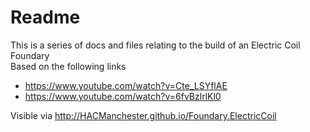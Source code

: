 # Readme

This is a series of docs and files relating to the build of an Electric Coil Foundary <br>
Based on the following links

  * https://www.youtube.com/watch?v=Cte_LSYflAE
  * https://www.youtube.com/watch?v=6fvBzlrlKl0

Visible via http://HACManchester.github.io/Foundary.ElectricCoil
